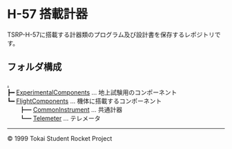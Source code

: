# H-57 搭載計器

TSRP-H-57に搭載する計器類のプログラム及び設計書を保存するレポジトリです。

## フォルダ構成

[.](./)  
┣━ [ExperimentalComponents](./ExperimentalComponents/) ... 地上試験用のコンポーネント  
┗━ [FlightComponents](./FlightComponents/) ... 機体に搭載するコンポーネント  
　　┣━ [CommonInstrument](./FlightComponents/CommonInstrument/) ... 共通計器  
　　┗━ [Telemeter](./FlightComponents/Telemeter/) ... テレメータ

---

©️ 1999 Tokai Student Rocket Project
